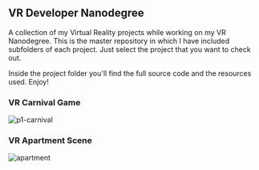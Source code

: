 ## VR Developer Nanodegree
A collection of my Virtual Reality projects while working on my VR Nanodegree. This is the master repository in which I have included subfolders of each project. Just select the project that you want to check out.

Inside the project folder you'll find the full source code and the resources used. Enjoy!

### VR Carnival Game
![p1-carnival](https://user-images.githubusercontent.com/5642644/31479377-c33755c4-aee4-11e7-97b3-4a083bd3b4cf.PNG)


### VR Apartment Scene
![apartment](https://user-images.githubusercontent.com/5642644/31514009-4178d6be-af5e-11e7-8a47-da04d1968bc7.PNG)
